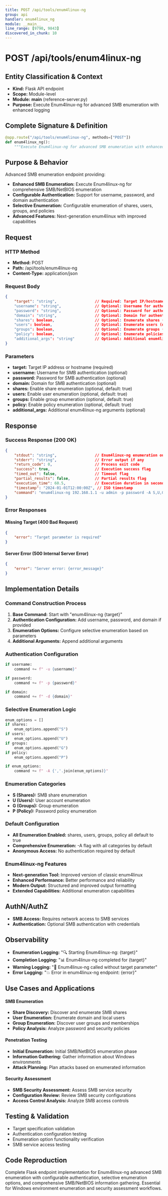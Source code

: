 ```yaml
---
title: POST /api/tools/enum4linux-ng
group: api
handler: enum4linux_ng
module: __main__
line_range: [9790, 9843]
discovered_in_chunk: 10
---
```


# POST /api/tools/enum4linux-ng

## Entity Classification & Context
- **Kind:** Flask API endpoint
- **Scope:** Module-level
- **Module:** __main__ (reference-server.py)
- **Purpose:** Execute Enum4linux-ng for advanced SMB enumeration with enhanced logging

## Complete Signature & Definition
```python
@app.route("/api/tools/enum4linux-ng", methods=["POST"])
def enum4linux_ng():
    """Execute Enum4linux-ng for advanced SMB enumeration with enhanced logging"""
```

## Purpose & Behavior
Advanced SMB enumeration endpoint providing:
- **Enhanced SMB Enumeration:** Execute Enum4linux-ng for comprehensive SMB/NetBIOS enumeration
- **Configurable Authentication:** Support for username, password, and domain authentication
- **Selective Enumeration:** Configurable enumeration of shares, users, groups, and policies
- **Advanced Features:** Next-generation enum4linux with improved capabilities

## Request

### HTTP Method
- **Method:** POST
- **Path:** /api/tools/enum4linux-ng
- **Content-Type:** application/json

### Request Body
```json
{
    "target": "string",                 // Required: Target IP/hostname
    "username": "string",               // Optional: Username for authentication
    "password": "string",               // Optional: Password for authentication
    "domain": "string",                 // Optional: Domain for authentication
    "shares": boolean,                  // Optional: Enumerate shares (default: true)
    "users": boolean,                   // Optional: Enumerate users (default: true)
    "groups": boolean,                  // Optional: Enumerate groups (default: true)
    "policy": boolean,                  // Optional: Enumerate policies (default: true)
    "additional_args": "string"         // Optional: Additional enum4linux-ng arguments
}
```

### Parameters
- **target:** Target IP address or hostname (required)
- **username:** Username for SMB authentication (optional)
- **password:** Password for SMB authentication (optional)
- **domain:** Domain for SMB authentication (optional)
- **shares:** Enable share enumeration (optional, default: true)
- **users:** Enable user enumeration (optional, default: true)
- **groups:** Enable group enumeration (optional, default: true)
- **policy:** Enable policy enumeration (optional, default: true)
- **additional_args:** Additional enum4linux-ng arguments (optional)

## Response

### Success Response (200 OK)
```json
{
    "stdout": "string",                 // Enum4linux-ng enumeration output
    "stderr": "string",                 // Error output if any
    "return_code": 0,                   // Process exit code
    "success": true,                    // Execution success flag
    "timed_out": false,                 // Timeout flag
    "partial_results": false,           // Partial results flag
    "execution_time": 60.5,             // Execution duration in seconds
    "timestamp": "2024-01-01T12:00:00Z", // ISO timestamp
    "command": "enum4linux-ng 192.168.1.1 -u admin -p password -A S,U,G,P"
}
```

### Error Responses

#### Missing Target (400 Bad Request)
```json
{
    "error": "Target parameter is required"
}
```

#### Server Error (500 Internal Server Error)
```json
{
    "error": "Server error: {error_message}"
}
```

## Implementation Details

### Command Construction Process
1. **Base Command:** Start with "enum4linux-ng {target}"
2. **Authentication Configuration:** Add username, password, and domain if provided
3. **Enumeration Options:** Configure selective enumeration based on parameters
4. **Additional Arguments:** Append additional arguments

### Authentication Configuration
```python
if username:
    command += f" -u {username}"

if password:
    command += f" -p {password}"

if domain:
    command += f" -d {domain}"
```

### Selective Enumeration Logic
```python
enum_options = []
if shares:
    enum_options.append("S")
if users:
    enum_options.append("U")
if groups:
    enum_options.append("G")
if policy:
    enum_options.append("P")

if enum_options:
    command += f" -A {','.join(enum_options)}"
```

### Enumeration Categories
- **S (Shares):** SMB share enumeration
- **U (Users):** User account enumeration
- **G (Groups):** Group enumeration
- **P (Policy):** Password policy enumeration

### Default Configuration
- **All Enumeration Enabled:** shares, users, groups, policy all default to true
- **Comprehensive Enumeration:** -A flag with all categories by default
- **Anonymous Access:** No authentication required by default

### Enum4linux-ng Features
- **Next-generation Tool:** Improved version of classic enum4linux
- **Enhanced Performance:** Better performance and reliability
- **Modern Output:** Structured and improved output formatting
- **Extended Capabilities:** Additional enumeration capabilities

## AuthN/AuthZ
- **SMB Access:** Requires network access to SMB services
- **Authentication:** Optional SMB authentication with credentials

## Observability
- **Enumeration Logging:** "🔍 Starting Enum4linux-ng: {target}"
- **Completion Logging:** "📊 Enum4linux-ng completed for {target}"
- **Warning Logging:** "🎯 Enum4linux-ng called without target parameter"
- **Error Logging:** "💥 Error in enum4linux-ng endpoint: {error}"

## Use Cases and Applications

#### SMB Enumeration
- **Share Discovery:** Discover and enumerate SMB shares
- **User Enumeration:** Enumerate domain and local users
- **Group Enumeration:** Discover user groups and memberships
- **Policy Analysis:** Analyze password and security policies

#### Penetration Testing
- **Initial Enumeration:** Initial SMB/NetBIOS enumeration phase
- **Information Gathering:** Gather information about Windows environments
- **Attack Planning:** Plan attacks based on enumerated information

#### Security Assessment
- **SMB Security Assessment:** Assess SMB service security
- **Configuration Review:** Review SMB security configurations
- **Access Control Analysis:** Analyze SMB access controls

## Testing & Validation
- Target specification validation
- Authentication configuration testing
- Enumeration option functionality verification
- SMB service access testing

## Code Reproduction
Complete Flask endpoint implementation for Enum4linux-ng advanced SMB enumeration with configurable authentication, selective enumeration options, and comprehensive SMB/NetBIOS information gathering. Essential for Windows environment enumeration and security assessment workflows.
